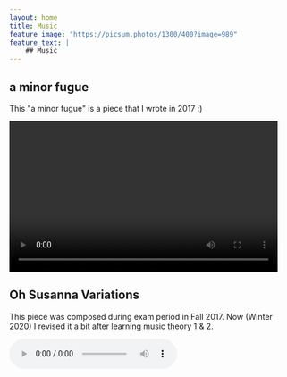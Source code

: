 ```yaml
---
layout: home
title: Music
feature_image: "https://picsum.photos/1300/400?image=989"
feature_text: |
    ## Music
---
```


## a minor fugue

This "a minor fugue" is a piece that I wrote in 2017 :)

<video width="480" height="270" controls>
        <source src="/old/mus/a_minor_fugue.mp4" type="video/mp4">
        Your browser does not support the video element.
</video>

## Oh Susanna Variations
This piece was composed during exam period in Fall 2017. Now (Winter 2020) I revised it a bit after learning music theory 1 & 2.

<audio controls>
  <source src="/ohsusanna-variation.mp3" type="audio/mpeg">
Your browser does not support the audio element.
</audio>
